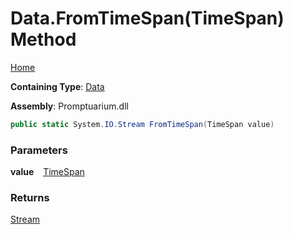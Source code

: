 # Data\.FromTimeSpan\(TimeSpan\) Method

[Home](../../../README.md)

**Containing Type**: [Data](../README.md)

**Assembly**: Promptuarium\.dll

```csharp
public static System.IO.Stream FromTimeSpan(TimeSpan value)
```

### Parameters

**value** &ensp; [TimeSpan](https://docs.microsoft.com/en-us/dotnet/api/system.timespan)

### Returns

[Stream](https://docs.microsoft.com/en-us/dotnet/api/system.io.stream)

